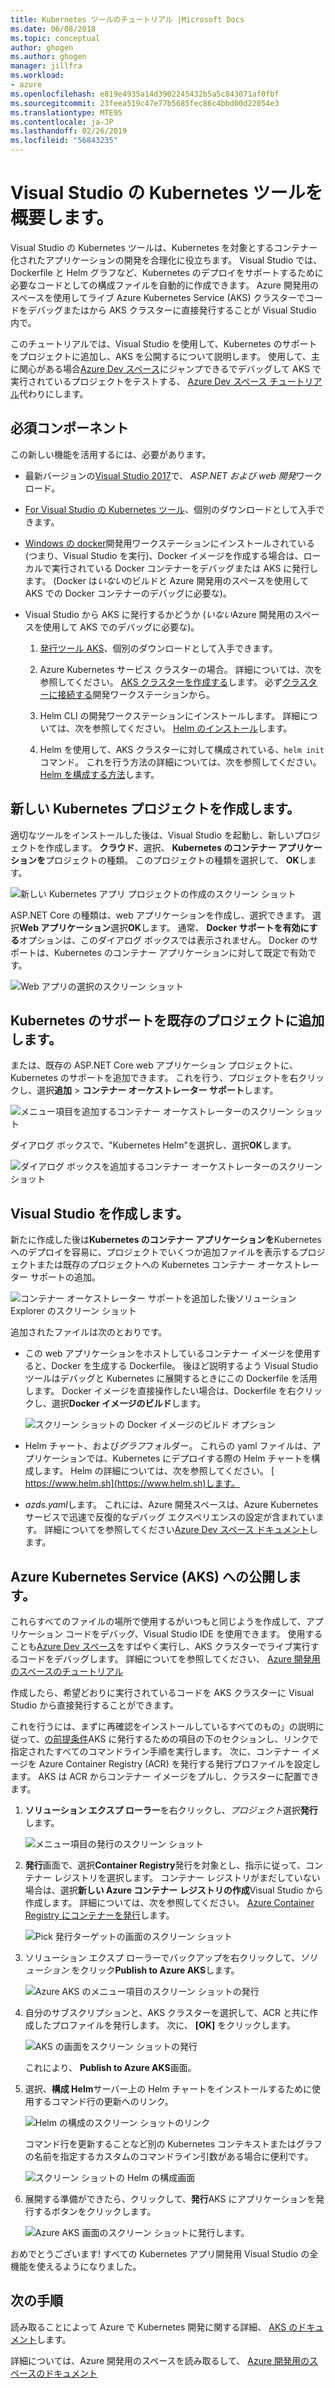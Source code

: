 ```yaml
---
title: Kubernetes ツールのチュートリアル |Microsoft Docs
ms.date: 06/08/2018
ms.topic: conceptual
author: ghogen
ms.author: ghogen
manager: jillfra
ms.workload:
- azure
ms.openlocfilehash: e819e4935a14d3902245432b5a5c843071af0fbf
ms.sourcegitcommit: 23feea519c47e77b5685fec86c4bbd00d22054e3
ms.translationtype: MTE95
ms.contentlocale: ja-JP
ms.lasthandoff: 02/26/2019
ms.locfileid: "56843235"
---
```

# <a name="get-started-with-visual-studio-kubernetes-tools"></a>Visual Studio の Kubernetes ツールを概要します。

Visual Studio の Kubernetes ツールは、Kubernetes を対象とするコンテナー化されたアプリケーションの開発を合理化に役立ちます。 Visual Studio では、Dockerfile と Helm グラフなど、Kubernetes のデプロイをサポートするために必要なコードとしての構成ファイルを自動的に作成できます。 Azure 開発用のスペースを使用してライブ Azure Kubernetes Service (AKS) クラスターでコードをデバッグまたはから AKS クラスターに直接発行することが Visual Studio 内で。

このチュートリアルでは、Visual Studio を使用して、Kubernetes のサポートをプロジェクトに追加し、AKS を公開するについて説明します。 使用して、主に関心がある場合[Azure Dev スペース](https://aka.ms/get-azds)にジャンプできるでデバッグして AKS で実行されているプロジェクトをテストする、 [Azure Dev スペース チュートリアル](https://docs.microsoft.com/azure/dev-spaces/get-started-netcore-visualstudio)代わりにします。

## <a name="prerequisites"></a>必須コンポーネント

この新しい機能を活用するには、必要があります。

- 最新バージョンの[Visual Studio 2017](https://visualstudio.microsoft.com/download)で、 *ASP.NET および web 開発*ワークロード。

- [For Visual Studio の Kubernetes ツール](https://aka.ms/get-vsk8stools)、個別のダウンロードとして入手できます。

- [Windows の docker](https://store.docker.com/editions/community/docker-ce-desktop-windows)開発用ワークステーションにインストールされている (つまり、Visual Studio を実行)、Docker イメージを作成する場合は、ローカルで実行されている Docker コンテナーをデバッグまたは AKS に発行します。 (Docker は*いない*のビルドと Azure 開発用のスペースを使用して AKS での Docker コンテナーのデバッグに必要な)。

- Visual Studio から AKS に発行するかどうか (*いない*Azure 開発用のスペースを使用して AKS でのデバッグに必要な)。

    1.  [発行ツール AKS](https://aka.ms/get-vsk8spublish)、個別のダウンロードとして入手できます。

    1.  Azure Kubernetes サービス クラスターの場合。 詳細については、次を参照してください。 [AKS クラスターを作成する](/azure/aks/kubernetes-walkthrough-portal#create-aks-cluster)します。 必ず[クラスターに接続する](/azure/aks/kubernetes-walkthrough#connect-to-the-cluster)開発ワークステーションから。

    1.  Helm CLI の開発ワークステーションにインストールします。 詳細については、次を参照してください。 [Helm のインストール](https://github.com/kubernetes/helm/blob/master/docs/install.md)します。

    1.  Helm を使用して、AKS クラスターに対して構成されている、`helm init`コマンド。 これを行う方法の詳細については、次を参照してください。 [Helm を構成する方法](/azure/aks/kubernetes-helm#configure-helm)します。

## <a name="create-a-new-kubernetes-project"></a>新しい Kubernetes プロジェクトを作成します。

適切なツールをインストールした後は、Visual Studio を起動し、新しいプロジェクトを作成します。 **クラウド**、選択、 **Kubernetes のコンテナー アプリケーションを**プロジェクトの種類。 このプロジェクトの種類を選択して、 **OK**します。

![新しい Kubernetes アプリ プロジェクトの作成のスクリーン ショット](media/k8s-tools-new-k8s-app.png)

ASP.NET Core の種類は、web アプリケーションを作成し、選択できます。 選択**Web アプリケーション**選択**OK**します。 通常、 **Docker サポートを有効にする**オプションは、このダイアログ ボックスでは表示されません。  Docker のサポートは、Kubernetes のコンテナー アプリケーションに対して既定で有効です。

![Web アプリの選択のスクリーン ショット](media/k8s-tools-web-app-selection-screen.png)

## <a name="add-kubernetes-support-to-an-existing-project"></a>Kubernetes のサポートを既存のプロジェクトに追加します。

または、既存の ASP.NET Core web アプリケーション プロジェクトに、Kubernetes のサポートを追加できます。 これを行う、プロジェクトを右クリックし、選択**追加** > **コンテナー オーケストレーター サポート**します。

![メニュー項目を追加するコンテナー オーケストレーターのスクリーン ショット](media/k8s-tools-add-container-orchestrator.png)

ダイアログ ボックスで、"Kubernetes Helm"を選択し、選択**OK**します。

![ダイアログ ボックスを追加するコンテナー オーケストレーターのスクリーン ショット](media/k8s-tools-add-container-orchestrator-dialog-box.PNG)

## <a name="what-visual-studio-creates-for-you"></a>Visual Studio を作成します。

新たに作成した後は**Kubernetes のコンテナー アプリケーションを**Kubernetes へのデプロイを容易に、プロジェクトでいくつか追加ファイルを表示するプロジェクトまたは既存のプロジェクトへの Kubernetes コンテナー オーケストレーター サポートの追加。

![コンテナー オーケストレーター サポートを追加した後ソリューション Explorer のスクリーン ショット](media/k8s-tools-solution-explorer.png)

追加されたファイルは次のとおりです。

- この web アプリケーションをホストしているコンテナー イメージを使用すると、Docker を生成する Dockerfile。 後ほど説明するよう Visual Studio ツールはデバッグと Kubernetes に展開するときにこの Dockerfile を活用します。 Docker イメージを直接操作したい場合は、Dockerfile を右クリックし、選択**Docker イメージのビルド**します。

   ![スクリーン ショットの Docker イメージのビルド オプション](media/k8s-tools-build-docker-image.png)

- Helm チャート、および*グラフ*フォルダー。 これらの yaml ファイルは、アプリケーションでは、Kubernetes にデプロイする際の Helm チャートを構成します。 Helm の詳細については、次を参照してください。 [ https://www.helm.sh](https://www.helm.sh)します。

- *azds.yaml*します。 これには、Azure 開発スペースは、Azure Kubernetes サービスで迅速で反復的なデバッグ エクスペリエンスの設定が含まれています。 詳細についてを参照してください[Azure Dev スペース ドキュメント](https://docs.microsoft.com/azure/dev-spaces/azure-dev-spaces)します。

## <a name="publish-to-azure-kubernetes-service-aks"></a>Azure Kubernetes Service (AKS) への公開します。

これらすべてのファイルの場所で使用するがいつもと同じようを作成して、アプリケーション コードをデバッグ、Visual Studio IDE を使用できます。 使用することも[Azure Dev スペース](https://aka.ms/get-azds)をすばやく実行し、AKS クラスターでライブ実行するコードをデバッグします。 詳細についてを参照してください、 [Azure 開発用のスペースのチュートリアル](https://docs.microsoft.com/azure/dev-spaces/get-started-netcore-visualstudio)

作成したら、希望どおりに実行されているコードを AKS クラスターに Visual Studio から直接発行することができます。

これを行うには、まずに再確認をインストールしているすべてのもの」の説明に従って、[の前提条件](#prerequisites)AKS に発行するための項目の下のセクションし、リンクで指定されたすべてのコマンドライン手順を実行します。 次に、コンテナー イメージを Azure Container Registry (ACR) を発行する発行プロファイルを設定します。 AKS は ACR からコンテナー イメージをプルし、クラスターに配置できます。

1. **ソリューション エクスプ ローラー**を右クリックし、*プロジェクト*選択**発行**します。

   ![メニュー項目の発行のスクリーン ショット](media/k8s-tools-publish-project.png)

2. **発行**画面で、選択**Container Registry**発行を対象とし、指示に従って、コンテナー レジストリを選択します。 コンテナー レジストリがまだしていない場合は、選択**新しい Azure コンテナー レジストリの作成**Visual Studio から作成します。 詳細については、次を参照してください。 [Azure Container Registry にコンテナーを発行](#publish-your-container-to-azure-container-registry)します。

   ![Pick 発行ターゲットの画面のスクリーン ショット](media/k8s-tools-publish-to-acr.png)

3. ソリューション エクスプ ローラーでバックアップを右クリックして、*ソリューション* をクリック**Publish to Azure AKS**します。

   ![Azure AKS のメニュー項目のスクリーン ショットの発行](media/k8s-tools-publish-solution.png)

4. 自分のサブスクリプションと、AKS クラスターを選択して、ACR と共に作成したプロファイルを発行します。 次に、 **[OK]** をクリックします。

   ![AKS の画面をスクリーン ショットの発行](media/k8s-tools-publish-to-aks.png)

   これにより、 **Publish to Azure AKS**画面。

5. 選択、**構成 Helm**サーバー上の Helm チャートをインストールするために使用するコマンド行の更新へのリンク。

   ![Helm の構成のスクリーン ショットのリンク](media/k8s-tools-configure-helm.png)

   コマンド行を更新することなど別の Kubernetes コンテキストまたはグラフの名前を指定するカスタムのコマンドライン引数がある場合に便利です。

   ![スクリーン ショットの Helm の構成画面](media/k8s-tools-helm-configure-screen.png)

6. 展開する準備ができたら、クリックして、**発行**AKS にアプリケーションを発行するボタンをクリックします。

   ![Azure AKS 画面のスクリーン ショットに発行します。](media/k8s-tools-publish-screen.png)

おめでとうございます!  すべての Kubernetes アプリ開発用 Visual Studio の全機能を使えるようになりました。

## <a name="next-steps"></a>次の手順

読み取ることによって Azure で Kubernetes 開発に関する詳細、 [AKS のドキュメント](/azure/aks)します。

詳細については、Azure 開発用のスペースを読み取るして、 [Azure 開発用のスペースのドキュメント](https://aka.ms/get-azds)
